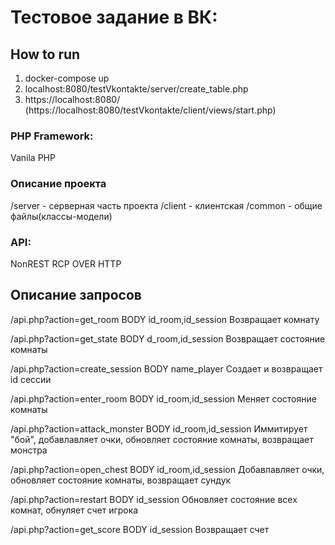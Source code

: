 # Тестовое задание в ВК: 


## How to run

1) docker-compose up
2) localhost:8080/testVkontakte/server/create_table.php
3) https://localhost:8080/ (https://localhost:8080/testVkontakte/client/views/start.php) 

### PHP Framework:
Vanila PHP

### Описание проекта
/server - серверная часть проекта
/client - клиентская
/common - общие файлы(классы-модели)

### API:
NonREST RCP OVER HTTP

## Описание запросов

/api.php?action=get_room
BODY id_room,id_session 
Возвращает комнату

/api.php?action=get_state
BODY d_room,id_session
Возвращает состояние комнаты

/api.php?action=create_session
BODY name_player
Создает и возвращает id сессии

/api.php?action=enter_room
BODY id_room,id_session
Меняет состояние комнаты 

/api.php?action=attack_monster
BODY id_room,id_session
Иммитирует "бой", добавлавляет очки, обновляет состояние комнаты, возвращает монстра

/api.php?action=open_chest
BODY id_room,id_session
Добавлавляет очки, обновляет состояние комнаты, возвращает сундук

/api.php?action=restart
BODY id_session
Обновляет состояние всех комнат, обнуляет счет игрока

/api.php?action=get_score
BODY id_session
Возвращает счет














